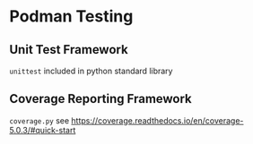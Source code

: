 # Podman Testing

## Unit Test Framework

`unittest` included in python standard library

## Coverage Reporting Framework

`coverage.py` see https://coverage.readthedocs.io/en/coverage-5.0.3/#quick-start

